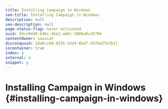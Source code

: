 ```yaml
---
title: Installing Campaign in Windows 
seo-title: Installing Campaign in Windows 
description: null
seo-description: null
page-status-flag: never-activated
uuid: 84ce9440-b46c-4be2-ab8c-5806a6cd5704
contentOwner: sauviat
discoiquuid: 2da6cc60-8335-42d4-8b47-d37b427a7b17
iscontainer: true
index: y
internal: n
snippet: y
---
```


# Installing Campaign in Windows {#installing-campaign-in-windows}

